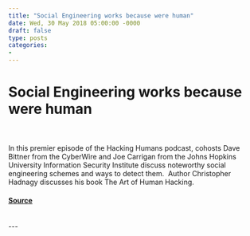 ```yaml
---
title: "Social Engineering works because were human"
date: Wed, 30 May 2018 05:00:00 -0000
draft: false
type: posts
categories: 
- 
---
```

# Social Engineering works because were human

<br/>

<br/>
In this premier episode of the Hacking Humans podcast, cohosts Dave Bittner from the CyberWire and Joe Carrigan from the Johns Hopkins University Information Security Institute discuss noteworthy social engineering schemes and ways to detect them.  Author Christopher Hadnagy discusses his book The Art of Human Hacking.

#### [Source](https://thecyberwire.com/podcasts/hacking-humans/1/notes)

<br/>
---
